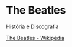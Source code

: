 # The Beatles
História e Discografia

[The Beatles - Wikipédia](https://pt.wikipedia.org/wiki/The_Beatles)
